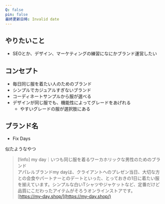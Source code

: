 ```yaml
---
Q: false
pin: false
最終更新日時: Invalid date
---
```

  

## やりたいこと

- SEOとか、デザイン、マーケティングの練習になにかブランド運営したい

  

  

## コンセプト

- 毎日同じ服を着たい人のためのブランド
- シンプルでカジュアルすぎないブランド
- コーディネートサンプルから服が選べる
- デザインが同じ服でも、機能性によってグレードをあげれる
    - やすいグレードの服が選択肢にある

  

## ブランド名

- Fix Days

  

  

似たようなやつ

> [!info] my day｜いつも同じ服を着るワーカホリックな男性のためのブランド  
> アパレルブランドmy dayは、クライアントへのプレゼン当日、大切な方との会食やパートナーとのデートといった、とっておきの1日に着たい服を揃えています。シンプルな白いTシャツやジャケットなど、定番だけど品質にこだわったアイテムがそろうオンラインストアです。  
> [https://my-day.shop/](https://my-day.shop/)